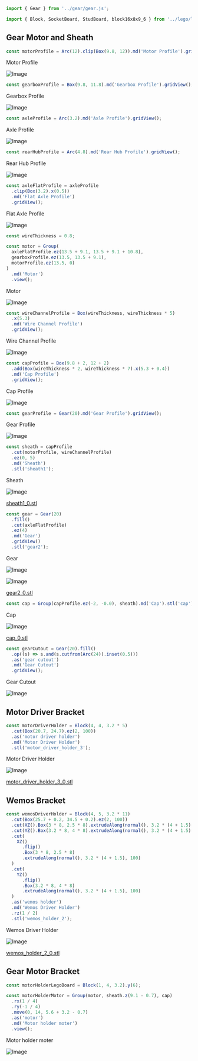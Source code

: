 ```JavaScript
import { Gear } from '../gear/gear.js';
```

```JavaScript
import { Block, SocketBoard, StudBoard, block16x8x9_6 } from '../lego/lego.nb';
```

## Gear Motor and Sheath

```JavaScript
const motorProfile = Arc(12).clip(Box(9.8, 12)).md('Motor Profile').gridView();
```

Motor Profile

![Image](micro_gear_motor.md.0.png)

```JavaScript
const gearboxProfile = Box(9.8, 11.8).md('Gearbox Profile').gridView();
```

Gearbox Profile

![Image](micro_gear_motor.md.1.png)

```JavaScript
const axleProfile = Arc(3.2).md('Axle Profile').gridView();
```

Axle Profile

![Image](micro_gear_motor.md.2.png)

```JavaScript
const rearHubProfile = Arc(4.8).md('Rear Hub Profile').gridView();
```

Rear Hub Profile

![Image](micro_gear_motor.md.3.png)

```JavaScript
const axleFlatProfile = axleProfile
  .clip(Box(3.2).x(0.5))
  .md('Flat Axle Profile')
  .gridView();
```

Flat Axle Profile

![Image](micro_gear_motor.md.4.png)

```JavaScript
const wireThickness = 0.8;
```

```JavaScript
const motor = Group(
  axleFlatProfile.ez(13.5 + 9.1, 13.5 + 9.1 + 10.8),
  gearboxProfile.ez(13.5, 13.5 + 9.1),
  motorProfile.ez(13.5, 0)
)
  .md('Motor')
  .view();
```

Motor

![Image](micro_gear_motor.md.5.png)

```JavaScript
const wireChannelProfile = Box(wireThickness, wireThickness * 5)
  .x(5.3)
  .md('Wire Channel Profile')
  .gridView();
```

Wire Channel Profile

![Image](micro_gear_motor.md.6.png)

```JavaScript
const capProfile = Box(9.8 + 2, 12 + 2)
  .add(Box(wireThickness * 2, wireThickness * 7).x(5.3 + 0.4))
  .md('Cap Profile')
  .gridView();
```

Cap Profile

![Image](micro_gear_motor.md.7.png)

```JavaScript
const gearProfile = Gear(20).md('Gear Profile').gridView();
```

Gear Profile

![Image](micro_gear_motor.md.8.png)

```JavaScript
const sheath = capProfile
  .cut(motorProfile, wireChannelProfile)
  .ez(0, 5)
  .md('Sheath')
  .stl('sheath1');
```

Sheath

![Image](micro_gear_motor.md.9.png)

[sheath1_0.stl](micro_gear_motor.sheath1_0.stl)

```JavaScript
const gear = Gear(20)
  .fill()
  .cut(axleFlatProfile)
  .ez(4)
  .md('Gear')
  .gridView()
  .stl('gear2');
```

Gear

![Image](micro_gear_motor.md.10.png)

![Image](micro_gear_motor.md.11.png)

[gear2_0.stl](micro_gear_motor.gear2_0.stl)

```JavaScript
const cap = Group(capProfile.ez(-2, -0.0), sheath).md('Cap').stl('cap');
```

Cap

![Image](micro_gear_motor.md.12.png)

[cap_0.stl](micro_gear_motor.cap_0.stl)

```JavaScript
const gearCutout = Gear(20).fill()
  .op((s) => s.and(s.cutfrom(Arc(24)).inset(0.5)))
  .as('gear cutout')
  .md('Gear Cutout')
  .gridView();
```

Gear Cutout

![Image](micro_gear_motor.md.13.png)

## Motor Driver Bracket

```JavaScript
const motorDriverHolder = Block(4, 4, 3.2 * 5)
  .cut(Box(20.7, 24.7).ez(2, 100))
  .as('motor driver holder')
  .md('Motor Driver Holder')
  .stl('motor_driver_holder_3');
```

Motor Driver Holder

![Image](micro_gear_motor.md.14.png)

[motor_driver_holder_3_0.stl](micro_gear_motor.motor_driver_holder_3_0.stl)

## Wemos Bracket

```JavaScript
const wemosDriverHolder = Block(4, 5, 3.2 * 11)
  .cut(Box(25.7 + 0.2, 34.5 + 0.2).ez(2, 100))
  .cut(XZ().Box(3 * 8, 2.5 * 8).extrudeAlong(normal(), 3.2 * (4 + 1.5), 100))
  .cut(YZ().Box(3.2 * 8, 4 * 8).extrudeAlong(normal(), 3.2 * (4 + 1.5), 100))
  .cut(
    XZ()
      .flip()
      .Box(3 * 8, 2.5 * 8)
      .extrudeAlong(normal(), 3.2 * (4 + 1.5), 100)
  )
  .cut(
    YZ()
      .flip()
      .Box(3.2 * 8, 4 * 8)
      .extrudeAlong(normal(), 3.2 * (4 + 1.5), 100)
  )
  .as('wemos holder')
  .md('Wemos Driver Holder')
  .rz(1 / 2)
  .stl('wemos_holder_2');
```

Wemos Driver Holder

![Image](micro_gear_motor.md.15.png)

[wemos_holder_2_0.stl](micro_gear_motor.wemos_holder_2_0.stl)

## Gear Motor Bracket

```JavaScript
const motorHolderLegoBoard = Block(1, 4, 3.2).y(6);
```

```JavaScript
const motorHolderMotor = Group(motor, sheath.z(9.1 - 0.7), cap)
  .rx(1 / 4)
  .ry(-1 / 4)
  .move(0, 14, 5.6 + 3.2 - 0.7)
  .as('motor')
  .md('Motor holder moter')
  .view();
```

Motor holder moter

![Image](micro_gear_motor.md.16.png)
